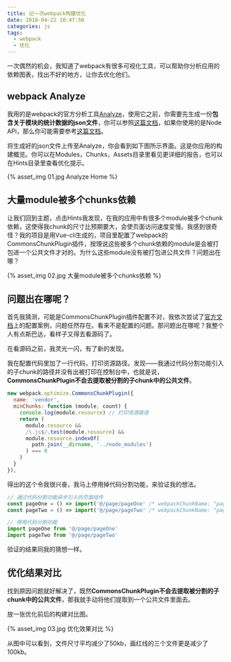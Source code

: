 ```yaml
---
title: 记一次webpack构建优化
date: 2018-04-22 10:47:50
categories: js
tags:
  - webpack
  - 优化
---
```


一次偶然的机会，我知道了webpack有很多可视化工具，可以帮助你分析应用的依赖图表，找出不好的地方，让你去优化他们。

<!-- more --> 

## webpack Analyze

我用的是webpack的官方分析工具[Analyze](https://webpack.github.io/analyse/)，使用它之前，你需要先生成一份**包含关于模块的统计数据的json文件**，你可以参照[这篇文档](https://doc.webpack-china.org/api/stats/#src/components/Sidebar/Sidebar.jsx)，如果你使用的是Node APi，那么你可能需要参考[这篇文档](https://doc.webpack-china.org/api/node/#stats-%E5%AF%B9%E8%B1%A1-stats-object-)。

将生成好的json文件上传至Analyze，你会看到如下图所示界面。这是你应用的构建概览。你可以在Modules，Chunks，Assets目录里看见更详细的报告，也可以在Hints目录里查看优化提示。

{% asset_img 01.jpg Analyze Home %}


## 大量module被多个chunks依赖

让我们回到主题，点击Hints我发现，在我的应用中有很多个module被多个chunk依赖，这使得我chunk的尺寸比预期要大，会使页面访问速度变慢。我感到很奇怪？我的项目是用Vue-cli生成的，项目里配置了webpack的CommonsChunkPlugin插件，按理说这些被多个chunk依赖的module是会被打包进一个公共文件才对的。为什么这些module没有被打包进公共文件？问题出在哪？

{% asset_img 02.jpg 大量module被多个chunks依赖 %}

## 问题出在哪呢？

首先我猜测，可能是CommonsChunkPlugin插件配置不对，我依次尝试了[官方文档](https://doc.webpack-china.org/plugins/commons-chunk-plugin/)上的配置案例，问题任然存在。看来不是配置的问题。那问题出在哪呢？我整个人有点斯巴达，看样子又得去看源码了。

在看源码之前，我灵光一闪，有了新的发现。

我在配置代码里加了一行代码，打印资源路径。发现——我通过代码分割功能引入的子chunk的路径并没有出被打印在控制台中，也就是说，**CommonsChunkPlugin不会去提取被分割的子chunk中的公共文件**。

```js
new webpack.optimize.CommonsChunkPlugin({
  name: 'vendor',
  minChunks: function (module, count) {
    console.log(module.resource) // 打印资源路径
    return (
      module.resource &&
      /\.js$/.test(module.resource) &&
      module.resource.indexOf(
        path.join(__dirname, '../node_modules')
      ) === 0
    )
  }
}),
```

得出的这个令我很兴奋，我马上停用掉代码分割功能，来验证我的想法。

```js
// 通过代码分割功能异步引入的页面组件
const pageOne = () => import('@/page/pageOne' /* webpackChunkName: "pageOne" */)
const pageTwo = () => import('@/page/pageTwo' /* webpackChunkName: "pageTwo" */)

// 停用代码分割功能
import pageOne from '@/page/pageOne'
import pageTwo from '@/page/pageTwo'
```

验证的结果同我的猜想一样。

## 优化结果对比

找到原因问题就好解决了，既然**CommonsChunkPlugin不会去提取被分割的子chunk中的公共文件**，那我就手动将他们提取到一个公共文件里面去。

放一张优化前后的构建对比图。

{% asset_img 03.jpg 优化效果对比 %}

从图中可以看到，文件尺寸平均减少了50kb，画红线的三个文件更是减少了100kb。